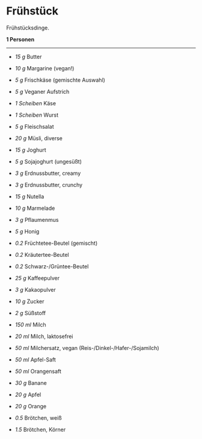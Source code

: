 # Frühstück

Frühstücksdinge.

**1 Personen**

---

- *15 g* Butter
- *10 g* Margarine (vegan!)
- *5 g* Frischkäse (gemischte Auswahl)
- *5 g* Veganer Aufstrich

- *1 Scheiben* Käse
- *1 Scheiben* Wurst
- *5 g* Fleischsalat

- *20 g* Müsli, diverse
- *15 g* Joghurt
- *5 g* Sojajoghurt (ungesüßt)

- *3 g* Erdnussbutter, creamy
- *3 g* Erdnussbutter, crunchy
- *15 g* Nutella
- *10 g* Marmelade
- *3 g* Pflaumenmus
- *5 g* Honig

- *0.2* Früchtetee-Beutel (gemischt)
- *0.2* Kräutertee-Beutel
- *0.2* Schwarz-/Grüntee-Beutel
- *25 g* Kaffeepulver
- *3 g* Kakaopulver
- *10 g* Zucker
- *2 g* Süßstoff

- *150 ml* Milch
- *20 ml* Milch, laktosefrei
- *50 ml* Milchersatz, vegan (Reis-/Dinkel-/Hafer-/Sojamilch)
- *50 ml* Apfel-Saft
- *50 ml* Orangensaft

- *30 g* Banane
- *20 g* Apfel
- *20 g* Orange

- *0.5* Brötchen, weiß
- *1.5* Brötchen, Körner